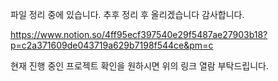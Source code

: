 파일 정리 중에 있습니다. 추후 정리 후 올리겠습니다 감사합니다.

https://www.notion.so/4ff95ecf397540e29f5487ae27903b18?p=c2a371609de043719a629b7198f544ce&pm=c

현재 진행 중인 프로젝트 확인을 원하시면 위의 링크 열람 부탁드립니다.
